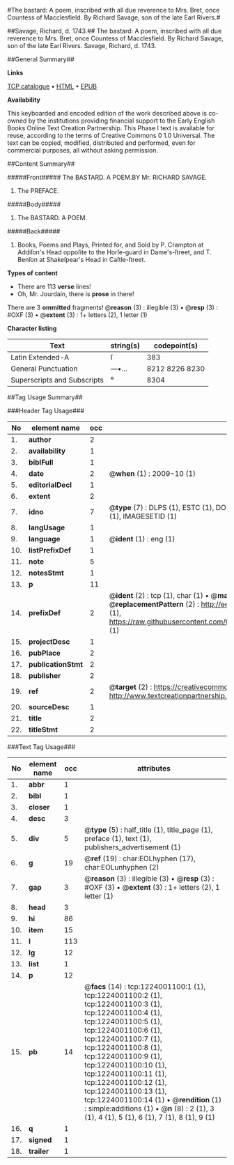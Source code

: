 #The bastard: A poem, inscribed with all due reverence to Mrs. Bret, once Countess of Macclesfield. By Richard Savage, son of the late Earl Rivers.#

##Savage, Richard, d. 1743.##
The bastard: A poem, inscribed with all due reverence to Mrs. Bret, once Countess of Macclesfield. By Richard Savage, son of the late Earl Rivers.
Savage, Richard, d. 1743.

##General Summary##

**Links**

[TCP catalogue](http://www.ota.ox.ac.uk/tcp/)  • 
[HTML](http://tei.it.ox.ac.uk/tcp/Texts-HTML/free/004/004814111.html)  • 
[EPUB](http://tei.it.ox.ac.uk/tcp/Texts-EPUB/free/004/004814111.epub)

**Availability**

This keyboarded and encoded edition of the
	       work described above is co-owned by the institutions
	       providing financial support to the Early English Books
	       Online Text Creation Partnership. This Phase I text is
	       available for reuse, according to the terms of Creative
	       Commons 0 1.0 Universal. The text can be copied,
	       modified, distributed and performed, even for
	       commercial purposes, all without asking permission.


##Content Summary##

#####Front#####
The BASTARD. A POEM.BY Mr. RICHARD SAVAGE.
1. The PREFACE.

#####Body#####

1. The BASTARD. A POEM.

#####Back#####

1. Books, Poems and Plays, Printed for, and Sold by P. Crampton at Addiſon's Head oppoſite to the Horſe-guard in Dame's-ſtreet, and T. Benſon at Shakeſpear's Head in Caſtle-ſtreet.

**Types of content**

  * There are 113 **verse** lines!
  * Oh, Mr. Jourdain, there is **prose** in there!

There are 3 **ommitted** fragments! 
 @__reason__ (3) : illegible (3)  •  @__resp__ (3) : #OXF (3)  •  @__extent__ (3) : 1+ letters (2), 1 letter (1)

**Character listing**


|Text|string(s)|codepoint(s)|
|---|---|---|
|Latin Extended-A|ſ|383|
|General Punctuation|—•…|8212 8226 8230|
|Superscripts             and Subscripts|⁰|8304|

##Tag Usage Summary##

###Header Tag Usage###

|No|element name|occ|attributes|
|---|---|---|---|
|1.|__author__|2||
|2.|__availability__|1||
|3.|__biblFull__|1||
|4.|__date__|2| @__when__ (1) : 2009-10 (1)|
|5.|__editorialDecl__|1||
|6.|__extent__|2||
|7.|__idno__|7| @__type__ (7) : DLPS (1), ESTC (1), DOCNO (1), TCP (1), GALEDOCNO (1), CONTENTSET (1), IMAGESETID (1)|
|8.|__langUsage__|1||
|9.|__language__|1| @__ident__ (1) : eng (1)|
|10.|__listPrefixDef__|1||
|11.|__note__|5||
|12.|__notesStmt__|1||
|13.|__p__|11||
|14.|__prefixDef__|2| @__ident__ (2) : tcp (1), char (1)  •  @__matchPattern__ (2) : ([0-9\-]+):([0-9IVX]+) (1), (.+) (1)  •  @__replacementPattern__ (2) : http://eebo.chadwyck.com/downloadtiff?vid=$1&page=$2 (1), https://raw.githubusercontent.com/textcreationpartnership/Texts/master/tcpchars.xml#$1 (1)|
|15.|__projectDesc__|1||
|16.|__pubPlace__|2||
|17.|__publicationStmt__|2||
|18.|__publisher__|2||
|19.|__ref__|2| @__target__ (2) : https://creativecommons.org/publicdomain/zero/1.0/ (1), http://www.textcreationpartnership.org/docs/. (1)|
|20.|__sourceDesc__|1||
|21.|__title__|2||
|22.|__titleStmt__|2||


###Text Tag Usage###

|No|element name|occ|attributes|
|---|---|---|---|
|1.|__abbr__|1||
|2.|__bibl__|1||
|3.|__closer__|1||
|4.|__desc__|3||
|5.|__div__|5| @__type__ (5) : half_title (1), title_page (1), preface (1), text (1), publishers_advertisement (1)|
|6.|__g__|19| @__ref__ (19) : char:EOLhyphen (17), char:EOLunhyphen (2)|
|7.|__gap__|3| @__reason__ (3) : illegible (3)  •  @__resp__ (3) : #OXF (3)  •  @__extent__ (3) : 1+ letters (2), 1 letter (1)|
|8.|__head__|3||
|9.|__hi__|86||
|10.|__item__|15||
|11.|__l__|113||
|12.|__lg__|12||
|13.|__list__|1||
|14.|__p__|12||
|15.|__pb__|14| @__facs__ (14) : tcp:1224001100:1 (1), tcp:1224001100:2 (1), tcp:1224001100:3 (1), tcp:1224001100:4 (1), tcp:1224001100:5 (1), tcp:1224001100:6 (1), tcp:1224001100:7 (1), tcp:1224001100:8 (1), tcp:1224001100:9 (1), tcp:1224001100:10 (1), tcp:1224001100:11 (1), tcp:1224001100:12 (1), tcp:1224001100:13 (1), tcp:1224001100:14 (1)  •  @__rendition__ (1) : simple:additions (1)  •  @__n__ (8) : 2 (1), 3 (1), 4 (1), 5 (1), 6 (1), 7 (1), 8 (1), 9 (1)|
|16.|__q__|1||
|17.|__signed__|1||
|18.|__trailer__|1||
